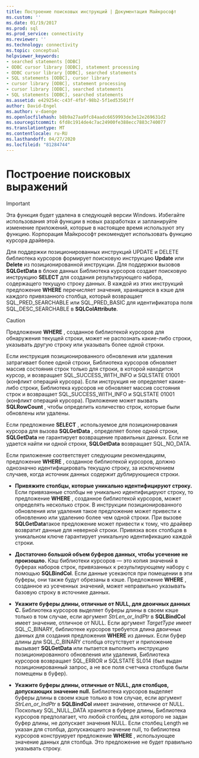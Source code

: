 ```yaml
---
title: Построение поисковых инструкций | Документация Майкрософт
ms.custom: ''
ms.date: 01/19/2017
ms.prod: sql
ms.prod_service: connectivity
ms.reviewer: ''
ms.technology: connectivity
ms.topic: conceptual
helpviewer_keywords:
- searched statements [ODBC]
- ODBC cursor library [ODBC], statement processing
- ODBC cursor library [ODBC], searched statements
- SQL statements [ODBC], cursor library
- cursor library [ODBC], statement processing
- cursor library [ODBC], searched statements
- SQL statements [ODBC], searched statements
ms.assetid: e429254c-c43f-4fbf-98b2-5f1ed53501ff
author: David-Engel
ms.author: v-daenge
ms.openlocfilehash: b8b9a27aa9fc84aadc6659993de3e12e269631d2
ms.sourcegitcommit: 6fd8c1914de4c7ac24900fe388ecc7883c740077
ms.translationtype: MT
ms.contentlocale: ru-RU
ms.lasthandoff: 04/27/2020
ms.locfileid: "81284744"
---
```

# <a name="constructing-searched-statements"></a>Построение поисковых выражений
> [!IMPORTANT]  
>  Эта функция будет удалена в следующей версии Windows. Избегайте использования этой функции в новых разработках и запланируйте изменение приложений, которые в настоящее время используют эту функцию. Корпорация Майкрософт рекомендует использовать функцию курсора драйвера.  
  
 Для поддержки позиционированных инструкций UPDATE и DELETE библиотека курсоров формирует поисковую инструкцию **Update** или **Delete** из позиционированной инструкции. Для поддержки вызовов **SQLGetData** в блоке данных Библиотека курсоров создает поисковую инструкцию **SELECT** для создания результирующего набора, содержащего текущую строку данных. В каждой из этих инструкций предложение **WHERE** перечисляет значения, хранящиеся в кэше для каждого привязанного столбца, который возвращает SQL_PRED_SEARCHABLE или SQL_PRED_BASIC для идентификатора поля SQL_DESC_SEARCHABLE в **SQLColAttribute**.  
  
> [!CAUTION]  
>  Предложение **WHERE** , созданное библиотекой курсоров для обнаружения текущей строки, может не распознать какие-либо строки, указывать другую строку или указывать более одной строки.  
  
 Если инструкция позиционированного обновления или удаления затрагивает более одной строки, Библиотека курсоров обновляет массив состояния строк только для строки, в которой находится курсор, и возвращает SQL_SUCCESS_WITH_INFO и SQLSTATE 01001 (конфликт операций курсора). Если инструкция не определяет какие-либо строки, Библиотека курсоров не обновляет массив состояния строк и возвращает SQL_SUCCESS_WITH_INFO и SQLSTATE 01001 (конфликт операций курсора). Приложение может вызвать **SQLRowCount** , чтобы определить количество строк, которые были обновлены или удалены.  
  
 Если предложение **SELECT** , используемое для позиционирования курсора для вызова **SQLGetData** , определяет более одной строки, **SQLGetData** не гарантирует возвращение правильных данных. Если не удается найти ни одной строки, **SQLGetData** возвращает SQL_NO_DATA.  
  
 Если приложение соответствует следующим рекомендациям, предложение **WHERE** , созданное библиотекой курсоров, должно однозначно идентифицировать текущую строку, за исключением случаев, когда источник данных содержит дублирующиеся строки.  
  
-   **Привяжите столбцы, которые уникально идентифицируют строку.** Если привязанные столбцы не уникально идентифицируют строку, то предложение **WHERE** , созданное библиотекой курсоров, может определять несколько строк. В инструкции позиционированного обновления или удаления такое предложение может привести к обновлению или удалению более чем одной строки. При вызове **SQLGetData**такое предложение может привести к тому, что драйвер возвратит данные для неверной строки. Привязка всех столбцов в уникальном ключе гарантирует уникальную идентификацию каждой строки.  
  
-   **Достаточно большой объем буферов данных, чтобы усечение не произошло.** Кэш библиотеки курсоров — это копия значений в буферах наборов строк, привязанных к результирующему набору с помощью **SQLBindCol**. Если данные усекаются при помещении в эти буферы, они также будут обрезаны в кэше. Предложение **WHERE** , созданное из усеченных значений, может неправильно указывать базовую строку в источнике данных.  
  
-   **Укажите буферы длины, отличные от NULL, для двоичных данных C.** Библиотека курсоров выделяет буферы длины в своем кэше только в том случае, если аргумент *StrLen_or_IndPtr* в **SQLBindCol** имеет значение, отличное от NULL. Если аргумент *TargetType* имеет SQL_C_BINARY, библиотеке курсоров требуется длина двоичных данных для создания предложения **WHERE** из данных. Если буфер длины для SQL_C_BINARY столбца отсутствует и приложение вызывает **SQLGetData** или пытается выполнить инструкцию позиционированного обновления или удаления, Библиотека курсоров возвращает SQL_ERROR и SQLSTATE SL014 (был выдан позиционированный запрос, а не все поля счетчика столбцов были помещены в буфер).  
  
-   **Укажите буферы длины, отличные от NULL, для столбцов, допускающих значение null.** Библиотека курсоров выделяет буферы длины в своем кэше только в том случае, если аргумент *StrLen_or_IndPtr* в **SQLBindCol** имеет значение, отличное от NULL. Поскольку SQL_NULL_DATA хранится в буфере длины, Библиотека курсоров предполагает, что любой столбец, для которого не задан буфер длины, не допускает значения NULL. Если столбец Length не указан для столбца, допускающего значение null, то библиотека курсоров конструирует предложение **WHERE** , использующее значение данных для столбца. Это предложение не будет правильно указывать строку.
